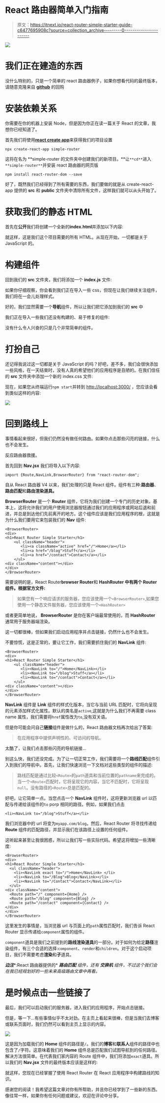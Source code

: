 # React 路由器简单入门指南

> 原文：<https://itnext.io/react-router-simple-starter-guide-c6477695908c?source=collection_archive---------0----------------------->

![](img/73f0b1949a4226dbb5c11ba1385e0f58.png)

# 我们正在建造的东西

没什么特别的，只是一个简单的 react 路由器例子，如果你想看代码的最终版本，请随意克隆来自 [**github**](https://github.com/Colour-Full/react-router-simple-starter) 的回购

# **安装依赖关系**

你需要在你的机器上安装 Node，但是因为你正在读一篇关于 React 的文章，我想你已经知道了。

首先我们将使用[**react create app**](https://github.com/facebook/create-react-app)来获得我们的项目设置

```
npx create-react-app simple-router
```

这将在名为 **simple-router 的文件夹中创建我们的新项目。**让`**cd**`进入`**simple-router**`并安装 react 路由器的网页版

```
npm install react-router-dom --save
```

好了，既然我们已经得到了所有需要的东西，我们要做的就是从 create-react-app 提供的 **src** 和 **public** 文件夹中清除所有文件，这样我们就可以从头开始了。

# **获取我们的静态 HTML**

首先在**公开**我们将创建一个全新的**index.html**并添加以下内容:

就这样，这是我们这个项目需要的所有 HTML。从现在开始，一切都是关于 JavaScript 的。

# **构建组件**

回到我们的 **src** 文件夹，我们将添加一个 **index.js** 文件:

如果你仔细观察，你会看到我们正在导入一些 css，但现在让我们继续关注组件，我们将在一会儿处理样式。

好的，我们显然需要一个**导航**组件，所以让我们把它添加到我们的 **src** 中

我们正在导入一些我们还没有构建的、易于修复的组件:

没有什么令人兴奋的只是几个非常简单的组件。

# **打扮自己**

还记得我说过这一切都是关于 JavaScript 的吗？好吧，差不多，我们会很快添加一些风格，在一天结束时，没有人真的希望他们的应用程序是丑陋的。在我们信任的 **src** 文件夹中添加一个新的 index.css 文件:

现在，如果您从终端运行`npm start`并转到 [http://localhost:3000/](http://localhost:3000/) ，您应该会看到类似这样的内容:

![](img/6a700057bbed6891d470bca1e7cbe935.png)

# 回到路线上

事情看起来很好，但我们仍然没有做任何路由。如果你点击那些闪亮的链接，什么也不会发生。

反应路由器救援。

首先回到 **Nav.jsx** 我们将导入以下内容:

```
import {Route,NavLink,BrowserRouter} from "react-router-dom";
```

自从 React 路由器 V4 以来，我们处理的只是 React 组件。组件有三种:**路由器**、**路由匹配**和**路由渲染道具。**

**BrowserRouter** 是一个 **Router** 组件，它将为我们创建一个专门的历史对象。基本上，这将允许我们的用户使用浏览器按钮通过我们的应用程序或网站后退和前进，并总是到达他们先前离开的地方。这个组件应该是我们应用程序的根，这就是为什么我们要用它来包装我们的 **Nav** 组件:

```
<BrowserRouter>
<div>       
<h1>React Router Simple Starter</h1>            
    <ul className="header">
       <li><a className="active" href="/">Home</a></li>
       <li><a href="/blog">Stuff</a></li>
       <li><a href="/contact">Contact</a></li>
    </ul>
<div className="content"></div>    
</div>  
</BrowserRouter>
```

需要说明的是，React Router**browser Router**和 **HashRouter 中有两个 **Router** 组件。根据官方文件:**

> 如果您有一个响应请求的服务器，您应该使用一个`<BrowserRouter>`,如果您使用一个静态文件服务器，您应该使用一个`<HashRouter>`

或者更简单地说， **BrowserRouter** 是你在客户端最常使用的，而 **HashRouter** 通常用于服务器端渲染。

这一切都很棒，但如果我们启动应用程序并点击链接，仍然什么也不会发生。

不要惊慌，这是正常的，要让它工作，我们需要抓住我们的 **NavLink** 组件:

```
<BrowserRouter>
<div>       
<h1>React Router Simple Starter</h1>            
    <ul className="header">
       <li><NavLink to="/">Home</NavLink></li>
       <li><NavLink to="/blog">Stuff</a></li>
       <li><NavLink to="/contact">Contact</a></li>
    </ul>
<div className="content"></div>    
</div>  
</BrowserRouter>
```

**NavLink** 组件是 **Link** 组件的样式化版本，当它与当前 URL 匹配时，它将向呈现的元素添加样式化属性。默认的类名是`active`,这就是为什么我们不再需要 class name 属性，我们需要将`href`属性改为`to`,没有双关语。

但是你可能会问自己**链接**组件是做什么的，React 路由器文档再次给出了答案:

> 在应用程序中提供声明性的、可访问的导航。

太酷了，让我们点击那些闪亮的导航链接…

别这么快，我们还没完成。为了让一切正常工作，我们需要将一个**路线匹配**组件引入到我们的导航中。首先，让我们快速浏览一下文档对这些类型的组件的描述:

> 路线匹配是通过比较`<Route>`的`path`道具和当前位置的`pathname`来完成的。当一个`<Route>`匹配时，它将呈现它的内容，当它不匹配时，它将呈现`null`。没有路径的`<Route>`总是匹配的。

好吧，让它简单一点。当您点击一个 **NavLink** 组件时，这将更新浏览器 url 以匹配与传递给该组件的`to` porp 相同的路径。例如，如果我们点击

```
<li><NavLink to="/blog">Stuff</a></li>
```

我们浏览器中的 url 将变为`myapp.com/blog`。然后，React Router 将寻找传递给 **Route** 组件的匹配路径，并显示我们在该路径上设置的任何组件。

这听起来甚至让我很困惑，所以让我们写一些实际代码。希望这将增加一些清晰度:

```
<BrowserRouter>
<div>
<h1>React Router Simple Starter</h1>
  <ul className="header">
    <li><NavLink exact to="/">Home</NavLink> </li>
    <li><NavLink to="/Blog">Blog</NavLink></li>
    <li><NavLink to="/Contact">Contact</NavLink></li>
  </ul>
<div className="content">
  <Route path="/" component={Home} />
  <Route path="/blog" component={Blog} />
  <Route path="/contact" component={Contact} />
</div>
</div>
</BrowserRouter>
```

这里发生的事情是，当浏览器 url 与页面上的`path`属性匹配时，我们告诉 React Router 显示传递给`component`属性的组件。

`component`道具是我们之前提到的**路线渲染道具**的一部分。对于如何为给定**路径**渲染组件，有三个合适的选择:`component`、`render`和`children`。对于这个启动项目，我们不需要考虑**渲染**和**子**道具。

***边注****:React 路由器提供的* ***路由匹配*** *组件，还有* ***交换机*** *组件，不过这个我们会在我已经规划好的一些未来高级路由文章中再看。*

# 是时候点击一些链接了

最后，我们可以启动我们的服务器，进入我们的应用程序，开始点击链接。

但是，等一下…有些事情似乎不太对劲。在主页上看起来很棒，但是当我们去博客或联系页面时，我们仍然可以看到主页上显示的内容。

![](img/de0b50bf3037a084f8bca2a36c02e8dd.png)

这是因为加载我们的 **Home** 组件的路径是`/`。我们的**博客**和**联系人**组件的路径中也包含了`/`字符。这意味着我们的 **Home** 组件总是匹配我们试图导航到的任何路径。解决方法很简单。在代表我们家内容的 Route 组件中，我们将添加`exact`道具。所以我们的 **Nav.jsx** 文件的最终版本应该是这样的:

就这样，您现在已经掌握了使用 React Router 在 React 应用程序中构建路线的知识。

感谢您的阅读！我希望这篇文章对你有所帮助，并且你已经学到了一些新的东西。像往常一样，如果你有任何问题或建议，欢迎在评论中分享。